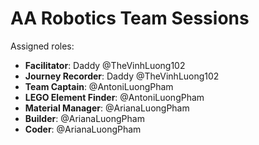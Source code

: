 # AA Robotics Team Sessions

Assigned roles:
- __Facilitator__: Daddy @TheVinhLuong102
- __Journey Recorder__: Daddy @TheVinhLuong102
- __Team Captain__: @AntoniLuongPham
- __LEGO Element Finder__: @AntoniLuongPham
- __Material Manager__: @ArianaLuongPham
- __Builder__: @ArianaLuongPham
- __Coder__: @ArianaLuongPham
